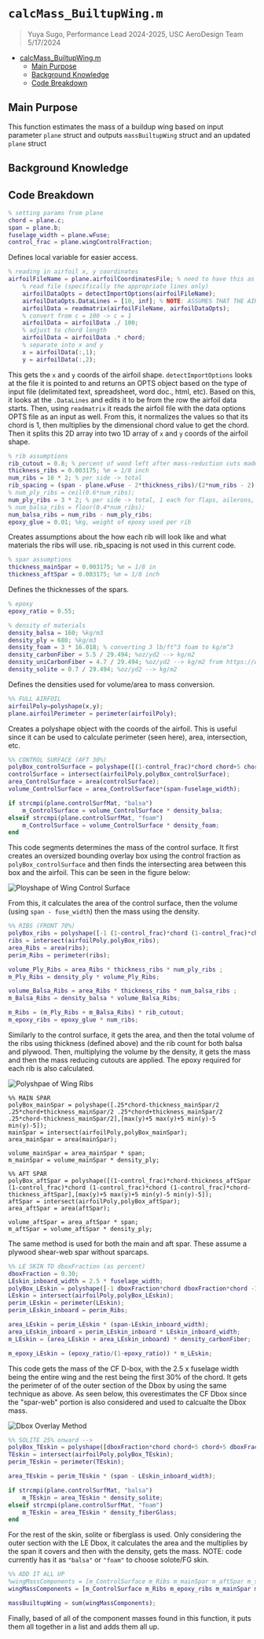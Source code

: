 # `calcMass_BuiltupWing.m`
> Yuya Sugo, Performance Lead 2024-2025, USC AeroDesign Team </br> 5/17/2024

<!--ts-->
* [calcMass_BuiltupWing.m](#calcmass_builtupwingm)
   * [Main Purpose](#main-purpose)
   * [Background Knowledge](#background-knowledge)
   * [Code Breakdown](#code-breakdown)

<!-- Created by https://github.com/ekalinin/github-markdown-toc -->
<!-- Added by: yuyasugo, at: Wed May 29 00:49:46 JST 2024 -->

<!--te-->

## Main Purpose

This function estimates the mass of a buildup wing based on input parameter `plane` struct and outputs `massBuiltupWing` struct and an updated `plane` struct

## Background Knowledge

## Code Breakdown
```MATLAB
% setting params from plane
chord = plane.c;
span = plane.b;
fuselage_width = plane.wFuse;
control_frac = plane.wingControlFraction;
```
Defines local variable for easier access.
```MATLAB
% reading in airfoil x, y coordinates
airfoilFileName = plane.airfoilCoordinatesFile; % need to have this as input!
    % read file (specifically the appropriate lines only)
    airfoilDataOpts = detectImportOptions(airfoilFileName);
    airfoilDataOpts.DataLines = [10, inf]; % NOTE: ASSUMES THAT THE AIRFOIL DATA STARTS ON LINE 10
    airfoilData = readmatrix(airfoilFileName, airfoilDataOpts);
    % convert from c = 100 -> c = 1
    airfoilData = airfoilData ./ 100;
    % adjust to chord length
    airfoilData = airfoilData .* chord;
    % separate into x and y
    x = airfoilData(:,1);
    y = airfoilData(:,2);
```
This gets the `x` and `y` coords of the airfoil shape. `detectImportOptions` looks at the file it is pointed to and returns an OPTS object based on the type of input file (delimitated text, spreadsheet, word doc., html, etc). Based on this, it looks at the `.DataLines` and edits it to be from the row the airfoil data starts. Then, using `readmatrix` it reads the airfoil file with the data options OPTS file as an input as well. From this, it normalizes the values so that its chord is 1, then multiplies by the dimensional chord value to get the chord. Then it splits this 2D array into two 1D array of `x` and `y` coords of the airfoil shape.

```MATLAB
% rib assumptions
rib_cutout = 0.8; % percent of wood left after mass-reduction cuts made
thickness_ribs = 0.003175; %m = 1/8 inch
num_ribs = 10 * 2; % per side -> total
rib_spacing = (span - plane.wFuse - 2*thickness_ribs)/(2*num_ribs - 2); %m, space between ribs on one side
% num_ply_ribs = ceil(0.6*num_ribs);
num_ply_ribs = 3 * 2; % per side -> total, 1 each for flaps, ailerons, base
% num_balsa_ribs = floor(0.4*num_ribs);
num_balsa_ribs = num_ribs - num_ply_ribs;
epoxy_glue = 0.01; %kg, weight of epoxy used per rib
```

Creates assumptions about the how each rib will look like and what materials the ribs will use. rib_spacing is not used in this current code. 

```MATLAB
% spar assumptions
thickness_mainSpar = 0.003175; %m = 1/8 in
thickness_aftSpar = 0.003175; %m = 1/8 inch
```

Defines the thicknesses of the spars.

```MATLAB
% epoxy
epoxy_ratio = 0.55;

% density of materials
density_balsa = 160; %kg/m3
density_ply = 680; %kg/m3
density_foam = 3 * 16.018; % converting 3 lb/ft^3 foam to kg/m^3
density_carbonFiber = 5.5 / 29.494; %oz/yd2 --> kg/m2
density_uniCarbonFiber = 4.7 / 29.494; %oz/yd2 --> kg/m2 from https://www.cstsales.com/uni_carbon_fabric-ss2.html
density_solite = 0.7 / 29.494; %oz/yd2 --> kg/m2
```

Defines the densities used for volume/area to mass conversion. 

```MATLAB
%% FULL AIRFOIL
airfoilPoly=polyshape(x,y);
plane.airfoilPerimeter = perimeter(airfoilPoly);
```

Creates a polyshape object with the coords of the airfoil. This is useful since it can be used to calculate perimeter (seen here), area, intersection, etc. 

```MATLAB
%% CONTROL SURFACE (AFT 30%)
polyBox_controlSurface = polyshape([(1-control_frac)*chord chord+5 chord+5 (1-control_frac)*chord],[max(y) max(y) min(y) min(y)]);
controlSurface = intersect(airfoilPoly,polyBox_controlSurface);
area_ControlSurface = area(controlSurface);
volume_ControlSurface = area_ControlSurface*(span-fuselage_width);

if strcmpi(plane.controlSurfMat, "balsa")
    m_ControlSurface = volume_ControlSurface * density_balsa;
elseif strcmpi(plane.controlSurfMat, "foam")
    m_ControlSurface = volume_ControlSurface * density_foam;
end
```

This code segments determines the mass of the control surface. It first creates an oversized bounding overlay box using the control fraction as `polyBox_controlSurface` and then finds the intersecting area between this box and the airfoil. This can be seen in the figure below:

![Ployshape of Wing Control Surface](./Figures/PT_controlSurface_polyshape.png)

From this, it calculates the area of the control surface, then the volume (using `span - fuse_width`) then the mass using the density. 

```MATLAB
%% RIBS (FRONT 70%)
polyBox_ribs = polyshape([-1 (1-control_frac)*chord (1-control_frac)*chord -1],[max(y)+5 max(y)+5 min(y)-5 min(y)-5]);
ribs = intersect(airfoilPoly,polyBox_ribs);
area_Ribs = area(ribs);
perim_Ribs = perimeter(ribs);

volume_Ply_Ribs = area_Ribs * thickness_ribs * num_ply_ribs ;
m_Ply_Ribs = density_ply * volume_Ply_Ribs;

volume_Balsa_Ribs = area_Ribs * thickness_ribs * num_balsa_ribs ;
m_Balsa_Ribs = density_balsa * volume_Balsa_Ribs;

m_Ribs = (m_Ply_Ribs + m_Balsa_Ribs) * rib_cutout;
m_epoxy_ribs = epoxy_glue * num_ribs;
```

Similarly to the control surface, it gets the area, and then the total volume of the ribs using thickness (defined above) and the rib count for both balsa and plywood. Then, multiplying the volume by the density, it gets the mass and then the mass reducing cutouts are applied. The epoxy required for each rib is also calculated. 


![Polyshpae of Wing Ribs](./Figures/PT_ribs_polyshape.png)

```
%% MAIN SPAR
polyBox_mainSpar = polyshape([.25*chord-thickness_mainSpar/2 .25*chord+thickness_mainSpar/2 .25*chord+thickness_mainSpar/2 .25*chord-thickness_mainSpar/2],[max(y)+5 max(y)+5 min(y)-5 min(y)-5]);
mainSpar = intersect(airfoilPoly,polyBox_mainSpar);
area_mainSpar = area(mainSpar);

volume_mainSpar = area_mainSpar * span;
m_mainSpar = volume_mainSpar * density_ply;

%% AFT SPAR
polyBox_aftSpar = polyshape([(1-control_frac)*chord-thickness_aftSpar (1-control_frac)*chord (1-control_frac)*chord (1-control_frac)*chord-thickness_aftSpar],[max(y)+5 max(y)+5 min(y)-5 min(y)-5]);
aftSpar = intersect(airfoilPoly,polyBox_aftSpar);
area_aftSpar = area(aftSpar);

volume_aftSpar = area_aftSpar * span;
m_aftSpar = volume_aftSpar * density_ply;
```
The same method is used for both the main and aft spar. These assume a plywood shear-web spar without sparcaps. 

```MATLAB
%% LE SKIN TO dboxFraction (as percent)
dboxFraction = 0.30;
LEskin_inboard_width = 2.5 * fuselage_width;
polyBox_LEskin = polyshape([-1 dboxFraction*chord dboxFraction*chord -1],[max(y)+5 max(y)+5 min(y)-5 min(y)-5]);
LEskin = intersect(airfoilPoly,polyBox_LEskin);
perim_LEskin = perimeter(LEskin);
perim_LEskin_inboard = perim_Ribs;

area_LEskin = perim_LEskin * (span-LEskin_inboard_width);
area_LEskin_inboard = perim_LEskin_inboard * LEskin_inboard_width;
m_LEskin = (area_LEskin + area_LEskin_inboard) * density_carbonFiber;

m_epoxy_LEskin = (epoxy_ratio/(1-epoxy_ratio)) * m_LEskin;
```
This code gets the mass of the CF D-box, with the 2.5 x fuselage width being the entire wing and the rest being the first 30% of the chord. It gets the perimeter of of the outer section of the Dbox by using the same technique as above. As seen below, this overestimates the CF Dbox since the "spar-web" portion is also considered and used to calcualte the Dbox mass. 

![Dbox Overlay Method](./Figures/PT_dbox_polyshape.png)

```MATLAB
%% SOLITE 25% onward -->
polyBox_TEskin = polyshape([dboxFraction*chord chord+5 chord+5 dboxFraction*chord],[max(y)+5 max(y)+5 min(y)-5 min(y)-5]);
TEskin = intersect(airfoilPoly,polyBox_TEskin);
perim_TEskin = perimeter(TEskin);

area_TEskin = perim_TEskin * (span - LEskin_inboard_width);

if strcmpi(plane.controlSurfMat, "balsa")
    m_TEskin = area_TEskin * density_solite;
elseif strcmpi(plane.controlSurfMat, "foam")
    m_TEskin = area_TEskin * density_fiberGlass;
end
```

For the rest of the skin, solite or fiberglass is used. Only considering the outer section with the LE Dbox, it calculates the area and the multiplies by the span it covers and then with the density, gets the mass. NOTE: code currently has it as `"balsa"` or `"foam"` to choose solote/FG skin. 

```MATLAB
%% ADD IT ALL UP
%wingMassComponents = [m_ControlSurface m_Ribs m_mainSpar m_aftSpar m_sparCap m_epoxy_sparCap m_LEskin m_epoxy_LEskin m_TEskin];
wingMassComponents = [m_ControlSurface m_Ribs m_epoxy_ribs m_mainSpar m_aftSpar m_LEskin m_epoxy_LEskin m_TEskin];

massBuiltupWing = sum(wingMassComponents);
```

Finally, based of all of the component masses found in this function, it puts them all together in a list and adds them all up. 